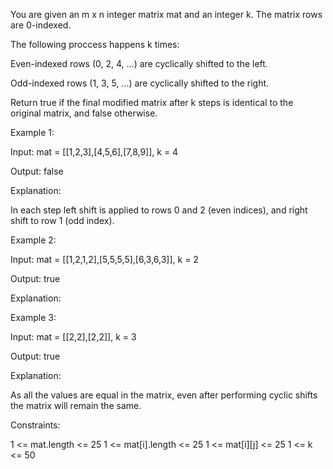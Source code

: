 You are given an m x n integer matrix mat and an integer k. The matrix rows are 0-indexed.

The following proccess happens k times:

Even-indexed rows (0, 2, 4, ...) are cyclically shifted to the left.


Odd-indexed rows (1, 3, 5, ...) are cyclically shifted to the right.


Return true if the final modified matrix after k steps is identical to the original matrix, and false otherwise.

 

Example 1:

Input: mat = [[1,2,3],[4,5,6],[7,8,9]], k = 4

Output: false

Explanation:

In each step left shift is applied to rows 0 and 2 (even indices), and right shift to row 1 (odd index).



Example 2:

Input: mat = [[1,2,1,2],[5,5,5,5],[6,3,6,3]], k = 2

Output: true

Explanation:



Example 3:

Input: mat = [[2,2],[2,2]], k = 3

Output: true

Explanation:

As all the values are equal in the matrix, even after performing cyclic shifts the matrix will remain the same.

 

Constraints:

1 <= mat.length <= 25
1 <= mat[i].length <= 25
1 <= mat[i][j] <= 25
1 <= k <= 50